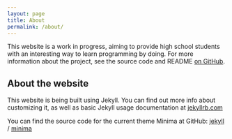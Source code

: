 ```yaml
---
layout: page
title: About
permalink: /about/
---
```


This website is a work in progress, aiming to provide high school students with an interesting way to learn programming by doing. For more information about the project, see the source code and README [on GitHub](https://github.com/lunduniversity/schoolprog).

## About the website

This website is being built using Jekyll. You can find out more info about customizing it, as well as basic Jekyll usage documentation at [jekyllrb.com](https://jekyllrb.com/)

You can find the source code for the current theme Minima at GitHub:
[jekyll][jekyll-organization] /
[minima](https://github.com/jekyll/minima)

[jekyll-organization]: https://github.com/jekyll
